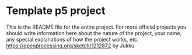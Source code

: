 # Template p5 project

This is the README file for the entire project. For more official projects you should write information here about the nature of the project, your name, any special explanations of how the project works, etc.
https://openprocessing.org/sketch/1212872 by Jukku
